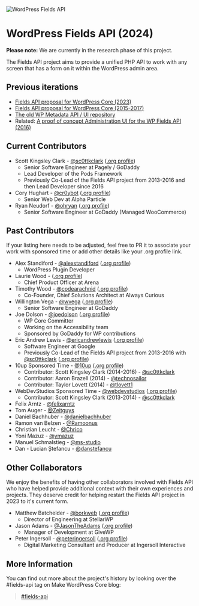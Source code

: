 ![WordPress Fields API](https://raw.githubusercontent.com/sc0ttkclark/wordpress-fields-api/assets/banner-github.png)

# WordPress Fields API (2024)

**Please note:** We are currently in the research phase of this project.

The Fields API project aims to provide a unified PHP API to work with any screen that has a form on it within the
WordPress admin area.

## Previous iterations

* [Fields API proposal for WordPress Core (2023)](https://github.com/sc0ttkclark/wordpress-fields-api-2023)
* [Fields API proposal for WordPress Core (2015-2017)](https://github.com/sc0ttkclark/wordpress-fields-api-2017)
* [The old WP Metadata API / UI repository](https://github.com/sc0ttkclark/wordpress-fields-api-2015)
* Related: [A proof of concept Administration UI for the WP Fields API (2016)](https://github.com/sc0ttkclark/wordpress-fields-admin-ui)

## Current Contributors

* Scott Kingsley Clark - [@sc0ttkclark](https://github.com/sc0ttkclark) ([.org profile](https://profiles.wordpress.org/sc0ttkclark/))
    * Senior Software Engineer at Pagely / GoDaddy
    * Lead Developer of the Pods Framework
    * Previously Co-Lead of the Fields API project from 2013-2016 and then Lead Developer since 2016
* Cory Hughart - [@cr0ybot](https://github.com/cr0ybot) ([.org profile](https://profiles.wordpress.org/cr0ybot/))
    * Senior Web Dev at Alpha Particle
* Ryan Neudorf - [@ohryan](https://github.com/ohryan) ([.org profile](https://profiles.wordpress.org/ohryan/))
    * Senior Software Engineer at GoDaddy (Managed WooCommerce)

## Past Contributors

If your listing here needs to be adjusted, feel free to PR it to associate your work with sponsored time or add other details like your .org profile link.

* Alex Standiford - [@alexstandiford](https://github.com/alexstandiford) ([.org profile](https://profiles.wordpress.org/alexstandiford/))
  * WordPress Plugin Developer
* Laurie Wood - ([.org profile](https://profiles.wordpress.org/lauriewood/))
  * Chief Product Officer at Arena
* Timothy Wood - [@codearachnid](https://github.com/codearachnid) ([.org profile](https://profiles.wordpress.org/codearachnid/))
  * Co-Founder, Chief Solutions Architect at Always Curious
* Willington Vega - [@wvega](https://github.com/wvega) ([.org profile](https://profiles.wordpress.org/wvega/))
  * Senior Software Engineer at GoDaddy
* Joe Dolson - [@joedolson](https://github.com/joedolson) ([.org profile](https://profiles.wordpress.org/joedolson/))
  * WP Core Committer
  * Working on the Accessibility team
  * Sponsored by GoDaddy for WP contributions
* Eric Andrew Lewis - [@ericandrewlewis](https://github.com/ericandrewlewis) ([.org profile](https://profiles.wordpress.org/ericlewis/))
    * Software Engineer at Google
    * Previously Co-Lead of the Fields API project from 2013-2016
      with [@sc0ttkclark](https://github.com/sc0ttkclark) ([.org profile](https://profiles.wordpress.org/sc0ttkclark/))
* 10up Sponsored Time - [@10up](https://github.com/10up) ([.org profile](https://profiles.wordpress.org/10up/))
    * Contributor: Scott Kingsley Clark (2014-2016) - [@sc0ttkclark](https://github.com/sc0ttkclark)
    * Contributor: Aaron Brazell (2014) - [@technosailor](https://github.com/technosailor)
    * Contributor: Taylor Lovett (2014) - [@tlovett1](https://github.com/tlovett1)
* WebDevStudios Sponsored Time - [@webdevstudios](https://github.com/webdevstudios) ([.org profile](https://profiles.wordpress.org/webdevstudios/))
    * Contributor: Scott Kingsley Clark (2013-2014) - [@sc0ttkclark](https://github.com/sc0ttkclark)
* Felix Arntz - [@felixarntz](https://github.com/felixarntz)
* Tom Auger - [@Zeitguys](https://github.com/Zeitguys)
* Daniel Bachhuber - [@danielbachhuber](https://github.com/danielbachhuber)
* Ramon van Belzen - [@Ramoonus](https://github.com/Ramoonus)
* Christian Leucht - [@Chrico](https://github.com/Chrico)
* Yoni Mazuz - [@ymazuz](https://github.com/ymazuz)
* Manuel Schmalstieg - [@ms-studio](https://github.com/ms-studio)
* Dan - Lucian Ștefancu - [@danstefancu](https://github.com/danstefancu)

## Other Collaborators

We enjoy the benefits of having other collaborators involved with Fields API who have helped provide additional context with their own experiences and projects. They deserve credit for helping restart the Fields API project in 2023 to it's current form.

* Matthew Batchelder - [@borkweb](https://github.com/borkweb) ([.org profile](https://profiles.wordpress.org/borkweb/))
  * Director of Engineering at StellarWP
* Jason Adams - [@JasonTheAdams](https://github.com/JasonTheAdams) ([.org profile](https://profiles.wordpress.org/jason_the_adams/))
  * Manager of Development at GiveWP
* Peter Ingersoll - [@peteringersoll](https://github.com/peteringersoll) ([.org profile](https://profiles.wordpress.org/peteringersoll/))
  * Digital Marketing Consultant and Producer at Ingersoll Interactive

## More Information

You can find out more about the project's history by looking over the #fields-api tag on Make WordPress Core blog:

> [#fields-api](https://make.wordpress.org/core/tag/fields-api/)
